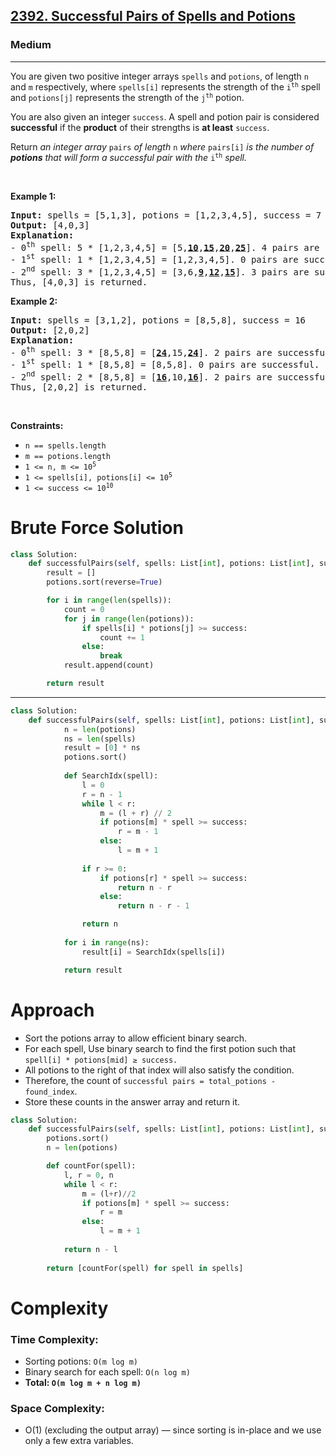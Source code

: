 <h2><a href="https://leetcode.com/problems/successful-pairs-of-spells-and-potions">2392. Successful Pairs of Spells and Potions</a></h2><h3>Medium</h3><hr><p>You are given two positive integer arrays <code>spells</code> and <code>potions</code>, of length <code>n</code> and <code>m</code> respectively, where <code>spells[i]</code> represents the strength of the <code>i<sup>th</sup></code> spell and <code>potions[j]</code> represents the strength of the <code>j<sup>th</sup></code> potion.</p>

<p>You are also given an integer <code>success</code>. A spell and potion pair is considered <strong>successful</strong> if the <strong>product</strong> of their strengths is <strong>at least</strong> <code>success</code>.</p>

<p>Return <em>an integer array </em><code>pairs</code><em> of length </em><code>n</code><em> where </em><code>pairs[i]</code><em> is the number of <strong>potions</strong> that will form a successful pair with the </em><code>i<sup>th</sup></code><em> spell.</em></p>

<p>&nbsp;</p>
<p><strong class="example">Example 1:</strong></p>

<pre>
<strong>Input:</strong> spells = [5,1,3], potions = [1,2,3,4,5], success = 7
<strong>Output:</strong> [4,0,3]
<strong>Explanation:</strong>
- 0<sup>th</sup> spell: 5 * [1,2,3,4,5] = [5,<u><strong>10</strong></u>,<u><strong>15</strong></u>,<u><strong>20</strong></u>,<u><strong>25</strong></u>]. 4 pairs are successful.
- 1<sup>st</sup> spell: 1 * [1,2,3,4,5] = [1,2,3,4,5]. 0 pairs are successful.
- 2<sup>nd</sup> spell: 3 * [1,2,3,4,5] = [3,6,<u><strong>9</strong></u>,<u><strong>12</strong></u>,<u><strong>15</strong></u>]. 3 pairs are successful.
Thus, [4,0,3] is returned.
</pre>

<p><strong class="example">Example 2:</strong></p>

<pre>
<strong>Input:</strong> spells = [3,1,2], potions = [8,5,8], success = 16
<strong>Output:</strong> [2,0,2]
<strong>Explanation:</strong>
- 0<sup>th</sup> spell: 3 * [8,5,8] = [<u><strong>24</strong></u>,15,<u><strong>24</strong></u>]. 2 pairs are successful.
- 1<sup>st</sup> spell: 1 * [8,5,8] = [8,5,8]. 0 pairs are successful. 
- 2<sup>nd</sup> spell: 2 * [8,5,8] = [<strong><u>16</u></strong>,10,<u><strong>16</strong></u>]. 2 pairs are successful. 
Thus, [2,0,2] is returned.
</pre>

<p>&nbsp;</p>
<p><strong>Constraints:</strong></p>

<ul>
	<li><code>n == spells.length</code></li>
	<li><code>m == potions.length</code></li>
	<li><code>1 &lt;= n, m &lt;= 10<sup>5</sup></code></li>
	<li><code>1 &lt;= spells[i], potions[i] &lt;= 10<sup>5</sup></code></li>
	<li><code>1 &lt;= success &lt;= 10<sup>10</sup></code></li>
</ul>

# Brute Force Solution 
```python
class Solution:
    def successfulPairs(self, spells: List[int], potions: List[int], success: int) -> List[int]:
        result = []
        potions.sort(reverse=True)

        for i in range(len(spells)):
            count = 0
            for j in range(len(potions)):
                if spells[i] * potions[j] >= success:
                    count += 1
                else:
                    break
            result.append(count)

        return result
```
---
```python
class Solution:
    def successfulPairs(self, spells: List[int], potions: List[int], success: int) -> List[int]:
            n = len(potions)
            ns = len(spells)
            result = [0] * ns
            potions.sort()
            
            def SearchIdx(spell):
                l = 0
                r = n - 1
                while l < r:
                    m = (l + r) // 2
                    if potions[m] * spell >= success:
                        r = m - 1
                    else:
                        l = m + 1
                
                if r >= 0:
                    if potions[r] * spell >= success:
                        return n - r
                    else:
                        return n - r - 1

                return n
            
            for i in range(ns):
                result[i] = SearchIdx(spells[i])

            return result
```

# Approach
* Sort the potions array to allow efficient binary search.
* For each spell, Use binary search to find the first potion such that `spell[i] * potions[mid] ≥ success.`
* All potions to the right of that index will also satisfy the condition.
* Therefore, the count of `successful pairs = total_potions - found_index`.
* Store these counts in the answer array and return it.

```python
class Solution:
    def successfulPairs(self, spells: List[int], potions: List[int], success: int) -> List[int]:
        potions.sort()
        n = len(potions)

        def countFor(spell):
            l, r = 0, n
            while l < r:
                m = (l+r)//2
                if potions[m] * spell >= success:
                    r = m
                else:
                    l = m + 1
            
            return n - l
        
        return [countFor(spell) for spell in spells]
```

# Complexity
### Time Complexity:
* Sorting potions: `O(m log m)`
* Binary search for each spell: `O(n log m)`
* **Total: `O(m log m + n log m)`**

### Space Complexity:
* O(1) (excluding the output array) — since sorting is in-place and we use only a few extra variables.
